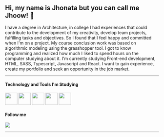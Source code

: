 ## Hi, my name is Jhonata but you can call me Jhoow! 👋

I have a degree in Architecture, in college I had experiences that could contribute to the development of my creativity, develop team projects, fulfilling tasks and objectives. So I found that I feel happy and committed when I'm on a project. My course conclusion work was based on algorithmic modeling using the grasshopper tool.
I got to know programming and realized how much I liked to spend hours on the computer studying about it.
I'm currently studying Front-end development, HTML, SASS, Typescript, Javascript and React. I want to gain experience, create my portfolio and seek an opportunity in the job market.

---

#### Technology and Tools I'm Studying
<div>
  <img src="https://cdn.jsdelivr.net/gh/devicons/devicon/icons/html5/html5-original-wordmark.svg" width="40" height="40"/>
  <img src="https://cdn.jsdelivr.net/gh/devicons/devicon/icons/sass/sass-original.svg" width="40" height="40"/>
  <img src="https://cdn.jsdelivr.net/gh/devicons/devicon/icons/typescript/typescript-original.svg" width="40" height="40"/>
  <img src="https://cdn.jsdelivr.net/gh/devicons/devicon/icons/javascript/javascript-original.svg" width="40" height="40"/>
  <img src="https://cdn.jsdelivr.net/gh/devicons/devicon/icons/react/react-original.svg" width="40" height="40"/>
 </div>

 #### Follow me
  <a href="https://www.linkedin.com/in/jhoownogueira" target="_blank"><img src="https://img.shields.io/badge/-LinkedIn-%230077B5?style=for-the-badge&logo=linkedin&logoColor=white" target="_blank"></a>

---  
